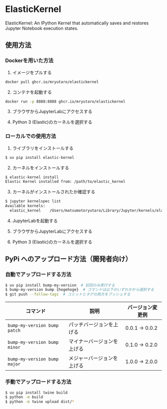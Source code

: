 # ElasticKernel

ElasticKernel: An IPython Kernel that automatically saves and restores Jupyter Notebook execution states.

## 使用方法

### Dockerを用いた方法
1. イメージをプルする
```sh
docker pull ghcr.io/mryutaro/elastickernel
```

2. コンテナを起動する
```sh
docker run -p 8888:8888 ghcr.io/mryutaro/elastickernel
```

3. ブラウザからJupyterLabにアクセスする

4. Python 3 (Elastic)のカーネルを選択する

### ローカルでの使用方法

1. ライブラリをインストールする
```sh
$ uv pip install elastic-kernel
```

2. カーネルをインストールする
```sh
$ elastic-kernel install
Elastic Kernel installed from: /path/to/elastic_kernel
```

3. カーネルがインストールされたか確認する
```sh
$ jupyter kernelspec list
Available kernels:
  elastic_kernel    /Users/matsumotoryutaro/Library/Jupyter/kernels/elastic_kernel
```

4. JupyterLabを起動する

5. ブラウザからJupyterLabにアクセスする

6. Python 3 (Elastic)のカーネルを選択する

## PyPi へのアップロード方法（開発者向け）

### 自動でアップロードする方法

```sh
$ uv pip install bump-my-version  # 初回のみ実行する
$ bump-my-version bump {hogehoge}  # コマンドは以下のいずれかから選択する
$ git push --follow-tags  # コミットとタグの両方をプッシュする
```

| コマンド             | 説明                       | バージョン変更例 |
| -------------------- | -------------------------- | ---------------- |
| `bump-my-version bump patch` | パッチバージョンを上げる   | 0.0.1 → 0.0.2    |
| `bump-my-version bump minor` | マイナーバージョンを上げる | 0.1.0 → 0.2.0    |
| `bump-my-version bump major` | メジャーバージョンを上げる | 1.0.0 → 2.0.0    |

### 手動でアップロードする方法

```sh
$ uv pip install twine build
$ python -m build
$ python -m twine upload dist/*
```
